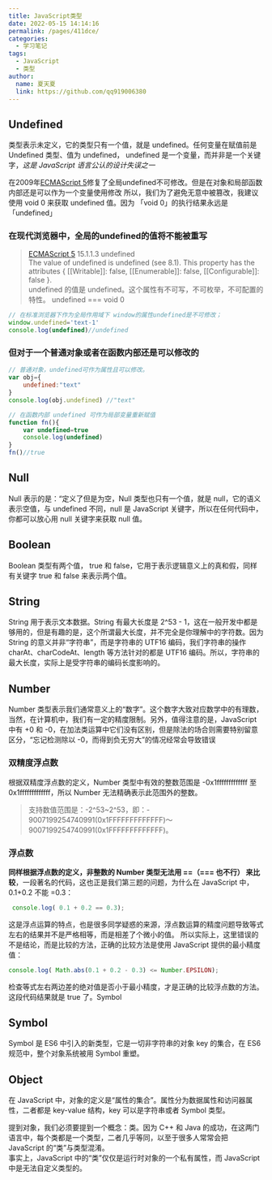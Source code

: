 ```yaml
---
title: JavaScript类型
date: 2022-05-15 14:14:16
permalink: /pages/411dce/
categories: 
  - 学习笔记
tags: 
  - JavaScript
  - 类型
author: 
  name: 夏天夏
  link: https://github.com/qq919006380
---
```

## Undefined
类型表示未定义，它的类型只有一个值，就是 undefined。任何变量在赋值前是 Undefined 类型、值为 undefined，
undefined 是一个变量，而并非是一个关键字，*这是 JavaScript 语言公认的设计失误之一*

在2009年[ECMAScript 5](https://es5.github.io/#x15.1.1.3)修复了全局undefined不可修改。但是在对象和局部函数内部还是可以作为一个变量使用修改
所以，我们为了避免无意中被篡改，我建议使用 void 0 来获取 undefined 值。因为 「void 0」的执行结果永远是「undefined」
### 在现代浏览器中，全局的undefined的值将不能被重写
> [ECMAScript 5](https://es5.github.io/#x15.1.1.3) 15.1.1.3 undefined   
The value of undefined is undefined (see 8.1). This property has the attributes { [[Writable]]: false, [[Enumerable]]: false, [[Configurable]]: false }.  
undefined 的值是 undefined。这个属性有不可写，不可枚举，不可配置的特性。
undefined === void 0   
```js
// 在标准浏览器下作为全局作用域下 window的属性undefined是不可修改；
window.undefined='text-1'
console.log(undefined)//undefined

```
### 但对于一个普通对象或者在函数内部还是可以修改的
```js
// 普通对象，undefined可作为属性且可以修改。
var obj={
    undefined:"text"
}
console.log(obj.undefined) //"text"

// 在函数内部 undefined 可作为局部变量重新赋值
function fn(){
    var undefined=true
    console.log(undefined)
}
fn()//true
```


## Null
Null 表示的是：“定义了但是为空，Null 类型也只有一个值，就是 null，它的语义表示空值，与 undefined 不同，null 是 JavaScript 关键字，所以在任何代码中，你都可以放心用 null 关键字来获取 null 值。
## Boolean
Boolean 类型有两个值， true 和 false，它用于表示逻辑意义上的真和假，同样有关键字 true 和 false 来表示两个值。
## String
String 用于表示文本数据。String 有最大长度是 2^53 - 1，这在一般开发中都是够用的，但是有趣的是，这个所谓最大长度，并不完全是你理解中的字符数。因为 String 的意义并非“字符串”，而是字符串的 UTF16 编码，我们字符串的操作 charAt、charCodeAt、length 等方法针对的都是 UTF16 编码。所以，字符串的最大长度，实际上是受字符串的编码长度影响的。
## Number
Number 类型表示我们通常意义上的“数字”。这个数字大致对应数学中的有理数，当然，在计算机中，我们有一定的精度限制。另外，值得注意的是，JavaScript 中有 +0 和 -0，在加法类运算中它们没有区别，但是除法的场合则需要特别留意区分，“忘记检测除以 -0，而得到负无穷大”的情况经常会导致错误
### 双精度浮点数
根据双精度浮点数的定义，Number 类型中有效的整数范围是 -0x1fffffffffffff 至 0x1fffffffffffff，所以 Number 无法精确表示此范围外的整数。
>支持数值范围是：-2^53~2^53，即：- 9007199254740991(0x1FFFFFFFFFFFFF)～9007199254740991(0x1FFFFFFFFFFFFF)。

### 浮点数
**同样根据浮点数的定义，非整数的 Number 类型无法用 ==（=== 也不行） 来比较**，一段著名的代码，这也正是我们第三题的问题，为什么在 JavaScript 中，0.1+0.2 不能 =0.3：
```js
 console.log( 0.1 + 0.2 == 0.3);
 ```
 这是浮点运算的特点，也是很多同学疑惑的来源，浮点数运算的精度问题导致等式左右的结果并不是严格相等，而是相差了个微小的值。
 所以实际上，这里错误的不是结论，而是比较的方法，正确的比较方法是使用 JavaScript 提供的最小精度值：
  ```js
  console.log( Math.abs(0.1 + 0.2 - 0.3) <= Number.EPSILON);
  ```
  检查等式左右两边差的绝对值是否小于最小精度，才是正确的比较浮点数的方法。这段代码结果就是 true 了。Symbol

## Symbol
Symbol 是 ES6 中引入的新类型，它是一切非字符串的对象 key 的集合，在 ES6 规范中，整个对象系统被用 Symbol 重塑。

## Object
在 JavaScript 中，对象的定义是“属性的集合”。属性分为数据属性和访问器属性，二者都是 key-value 结构，key 可以是字符串或者 Symbol 类型。

提到对象，我们必须要提到一个概念：类。因为 C++ 和 Java 的成功，在这两门语言中，每个类都是一个类型，二者几乎等同，以至于很多人常常会把 JavaScript 的“类”与类型混淆。    
事实上，JavaScript 中的“类”仅仅是运行时对象的一个私有属性，而 JavaScript 中是无法自定义类型的。

